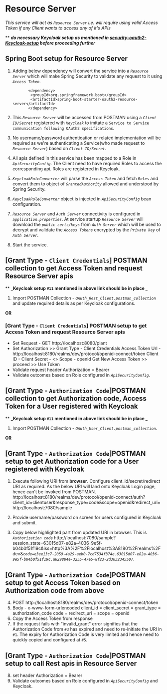 # Resource Server
_This service will act as `Resource Server` i.e. will require using valid Access Token if any Client wants to access any of it's APIs_

 ** _**do necessary Keycloak setup as mentioned in [security-oauth2-Keycloak-setup](https://github.com/arijitdeb1/spring-security-6/tree/main/security-oauth2-Keycloak-setup) before proceeding further**_


## Spring Boot setup for Resource Server

 1. Adding below dependency will convert the service into a _`Resource Server`_ which will make Spring Security to validate any request to it using _`Access Token`_.
 
               <dependency>
        		<groupId>org.springframework.boot</groupId>
        		<artifactId>spring-boot-starter-oauth2-resource-server</artifactId>
               </dependency> 

 2. This _`Resource Server`_ will be accessed from POSTMAN using a _`Client ID/Secret`_ registered with _`Keycloak`_ to imitate a `Service to Service communication following OAuth2 specifications`.
 3. No username/password authentication or related implementation will be required as we're authenticating a Service(who made request to _`Resource Server`_) based on _`Client ID/Secret`_.
 4. All apis defined in this service has been mapped to a Role in _`ApiSecurityConfig`_. The Client need to have required Roles to access the corresponding api. Roles are registered in Keycloak.
 5. _`KeycloakRoleConverter`_ will parse the _`Access Token`_ and fetch _`Roles`_ and convert them to object of _`GrantedAuthority`_ allowed and understood by Spring Security.
 6. _`KeycloakRoleConverter`_ object is injected in _`ApiSecurityConfig`_ bean configuration.
 7. _`Resource Server`_ and _`Auth Server`_ connectivity is configured in _`application.properties`_. At service startup _`Resource Server`_ will download the _`public certs/keys`_ from _`Auth Server`_ which will be used to decrypt and validate the _`Access Tokens`_ encrypted by the _`Private key`_ of _`Auth Server`_.
 8. Start the service.
 
 ## [Grant Type - `Client Credentials`] POSTMAN collection to get Access Token and request Resource Server apis
 **  **_Keycloak setup `#11` mentioned in above link should be in place _**
  1. Import POSTMAN Collection - _`OAuth_Rest_Client.postman_collection`_ and update required details as per Keycloak configurations.
  
  **OR**
  ### [Grant Type - `Client Credentials`] POSTMAN setup to get Access Token and request Resource Server apis
  - Set Request - GET http://localhost:8080/plant
  - Set Authorization >> Grant Type - Client Credentials
                         Access Token Url - http://localhost:8180/realms/dev/protocol/openid-connect/token
                         Client ID - <Client ID>
                         Client Secret - <>
                         Scope - openid 
                         Get New Access Token >> proceed >> Use Token
  - Validate request header Authorization = Bearer <Access Token>
  - Validate outcomes based on Role configured in _`ApiSecurityConfig`_.
  
  
  ## [Grant Type - `Authorization Code`]POSTMAN collection to get Authorization code, Access Token for a User registered with Keycloak</ins>
  **  **_Keycloak setup `#11` mentioned in above link should be in place _**
   1. Import POSTMAN Collection - _`OAuth_User_Client.postman_collection`_.
   
   **OR**
  ## [Grant Type - `Authorization Code`]POSTMAN setup to get Authorization code for a User registered with Keycloak
 
  1. Execute following URI from **browser**. Configure client_id/secret/redirect URI as required. As the below URI will land onto Keycloak Login page, hence can't be invoked from POSTMAN. 
      http://localhost:8180/realms/dev/protocol/openid-connect/auth?client_id=clientuser&response_type=code&scope=openid&redirect_uri=http://localhost:7080/sample 
    
  2. Provide username/password on screen for users configured in Keycloak and submit.
  3. Copy below highlighted part from updated URI in browser. This is _`Authorization code`_
   http://localhost:7080/sample?session_state=63015d07-e82a-4036-9e5f-b04b0f51f19c&iss=http%3A%2F%2Flocalhost%3A8180%2Frealms%2Fdev&_`code=e3ee13c7-2059-4a29-aeb0-7cd7534f374e.63015d07-e82a-4036-9e5f-b04b0f51f19c.a629804e-3255-47e5-8f23-2d3032345507`_.
   
  ## [Grant Type - `Authorization Code`]POSTMAN setup to get Access Token based on Authorization code from above
   
   4. POST http://localhost:8180/realms/dev/protocol/openid-connect/token
   5. Body - x-www-form-urlencoded
      client_id = 
      client_secret = 
      grant_type = authorization_code
      code = <above highlighted code> 
      redirect_uri =
      scope = openid
   6. Copy the Access Token from response
   7. If the request fails with "invalid_grant" error signifies that the Authorization Code from `#3` has expired and need to re-initiate the URI in `#1`. The expiry for Authorization Code is very limited and hence need to quickly copied and configured at `#5`.
   
  ## [Grant Type - `Authorization Code`]POSTMAN setup to call Rest apis in Resource Server
   8. set header Authorization = Bearer <Access Token>
   9. Validate outcomes based on Role configured in _`ApiSecurityConfig`_ and Keycloak.
      